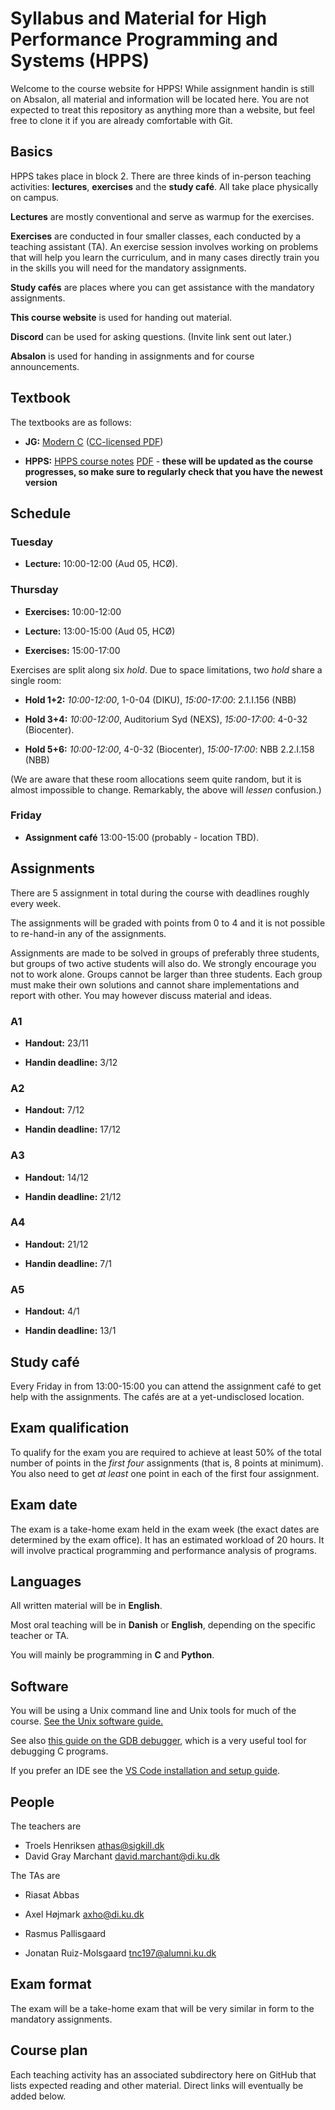# Syllabus and Material for High Performance Programming and Systems (HPPS)

Welcome to the course website for HPPS!  While assignment handin is
still on Absalon, all material and information will be located here.
You are not expected to treat this repository as anything more than a
website, but feel free to clone it if you are already comfortable with
Git.

## Basics

HPPS takes place in block 2.  There are three kinds of in-person
teaching activities: **lectures**, **exercises** and the **study
café**.  All take place physically on campus.

**Lectures** are mostly conventional and serve as warmup for the
exercises.

**Exercises** are conducted in four smaller classes, each conducted by
a teaching assistant (TA).  An exercise session involves working on
problems that will help you learn the curriculum, and in many cases
directly train you in the skills you will need for the mandatory
assignments.

**Study cafés** are places where you can get assistance with the
mandatory assignments.

**This course website** is used for handing out material.

**Discord** can be used for asking questions. (Invite link sent out later.)

**Absalon** is used for handing in assignments and for course announcements.

## Textbook

The textbooks are as follows:

* **JG:** [Modern C](https://modernc.gforge.inria.fr/) ([CC-licensed PDF](https://hal.inria.fr/hal-02383654/document))

* **HPPS:** [HPPS course notes](https://github.com/diku-dk/hpps-notes)
  [PDF](https://github.com/diku-dk/hpps-notes/releases/download/latest/notes.pdf) -
  **these will be updated as the course progresses, so make sure to
  regularly check that you have the newest version**

## Schedule

### Tuesday

* **Lecture:** 10:00-12:00 (Aud 05, HCØ).

### Thursday

* **Exercises:** 10:00-12:00

* **Lecture:** 13:00-15:00 (Aud 05, HCØ)

* **Exercises:** 15:00-17:00

Exercises are split along six *hold*.  Due to space limitations, two *hold*
share a single room:

* **Hold 1+2:** *10:00-12:00*, 1-0-04 (DIKU), *15:00-17:00*: 2.1.I.156 (NBB)

* **Hold 3+4:** *10:00-12:00*, Auditorium Syd (NEXS), *15:00-17:00*: 4-0-32 (Biocenter).

* **Hold 5+6:** *10:00-12:00*, 4-0-32 (Biocenter), *15:00-17:00*: NBB 2.2.I.158 (NBB)

(We are aware that these room allocations seem quite random, but it is
almost impossible to change. Remarkably, the above will *lessen*
confusion.)

### Friday

* **Assignment café** 13:00-15:00 (probably - location TBD).

## Assignments

There are 5 assignment in total during the course with deadlines
roughly every week.

The assignments will be graded with points from 0 to 4 and it is not
possible to re-hand-in any of the assignments.

Assignments are made to be solved in groups of preferably three
students, but groups of two active students will also do. We strongly
encourage you not to work alone. Groups cannot be larger than three
students. Each group must make their own solutions and cannot share
implementations and report with other. You may however discuss
material and ideas.

### A1

* **Handout:** 23/11

* **Handin deadline:** 3/12

### A2

* **Handout:** 7/12

* **Handin deadline:** 17/12

### A3

* **Handout:** 14/12

* **Handin deadline:** 21/12

### A4

* **Handout:** 21/12

* **Handin deadline:** 7/1

### A5

* **Handout:** 4/1

* **Handin deadline:** 13/1

## Study café

Every Friday in from 13:00-15:00 you can attend the assignment café to
get help with the assignments. The cafés are at a yet-undisclosed
location.

## Exam qualification

To qualify for the exam you are required to achieve at least 50% of
the total number of points in the *first four* assignments (that is, 8
points at minimum). You also need to get *at least* one point in each
of the first four assignment.

## Exam date

The exam is a take-home exam held in the exam week (the exact dates
are determined by the exam office). It has an estimated workload of 20
hours. It will involve practical programming and performance analysis
of programs.

## Languages

All written material will be in **English**.

Most oral teaching will be in **Danish** or **English**, depending on
the specific teacher or TA.

You will mainly be programming in **C** and **Python**.

## Software

You will be using a Unix command line and Unix tools for much of the
course.  [See the Unix software guide.](unix.md)

See also [this guide on the GDB
debugger](http://beej.us/guide/bggdb/), which is a very useful tool
for debugging C programs.

If you prefer an IDE see the [VS Code installation and setup guide](VSCode.md).

## People

The teachers are

* Troels Henriksen <athas@sigkill.dk>
* David Gray Marchant <david.marchant@di.ku.dk>

The TAs are

* Riasat Abbas

* Axel Højmark <axho@di.ku.dk>

* Rasmus Pallisgaard

* Jonatan Ruiz-Molsgaard <tnc197@alumni.ku.dk>

## Exam format

The exam will be a take-home exam that will be very similar in form to
the mandatory assignments.

## Course plan

Each teaching activity has an associated subdirectory here on GitHub
that lists expected reading and other material. Direct links will
eventually be added below.
